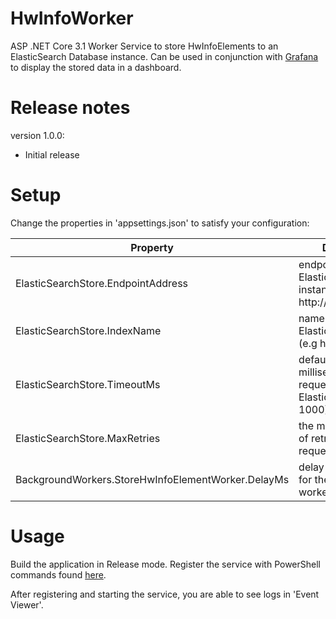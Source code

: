 # HwInfoWorker

ASP .NET Core 3.1 Worker Service to store HwInfoElements to an ElasticSearch Database instance.
Can be used in conjunction with [Grafana](https://grafana.com) to display the stored data in a dashboard.

# Release notes

version 1.0.0:
- Initial release

# Setup

Change the properties in 'appsettings.json' to satisfy your configuration:

| Property  | Description |
| ------------- | ------------- |
| ElasticSearchStore.EndpointAddress  | endpoint url of the ElasticSearch instance (e.g http://localhost:9200) |
| ElasticSearchStore.IndexName  | name of the ElasticSearch index (e.g hwinfo) |
| ElasticSearchStore.TimeoutMs  | default timeout in milliseconds for each request to ElasticSearch (e.g 1000) |
| ElasticSearchStore.MaxRetries  | the maximum number of retries for a given request (e.g 2) |
| BackgroundWorkers.StoreHwInfoElementWorker.DelayMs  | delay in milliseconds for the background worker (e.g 10000) |

# Usage

Build the application in Release mode. Register the service with PowerShell commands found [here](https://docs.microsoft.com/nl-nl/aspnet/core/host-and-deploy/windows-service?view=aspnetcore-3.1&tabs=visual-studio).

After registering and starting the service, you are able to see logs in 'Event Viewer'. 